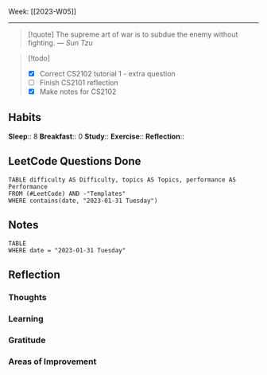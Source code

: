 Week: [[2023-W05]]
- - -
>[!quote]
> The supreme art of war is to subdue the enemy without fighting.
> — <cite>Sun Tzu</cite>

>[!todo]
>- [x] Correct CS2102 tutorial 1 - extra question
>- [ ] Finish CS2101 reflection
>- [x] Make notes for CS2102


## Habits
**Sleep**:: 8
**Breakfast**:: 0
**Study**:: 
**Exercise**:: 
**Reflection**:: 

## LeetCode Questions Done
```dataview
TABLE difficulty AS Difficulty, topics AS Topics, performance AS Performance
FROM (#LeetCode) AND -"Templates"
WHERE contains(date, "2023-01-31 Tuesday") 
```

## Notes
```dataview
TABLE
WHERE date = "2023-01-31 Tuesday"
```

## Reflection
### Thoughts 
### Learning 
### Gratitude
### Areas of Improvement